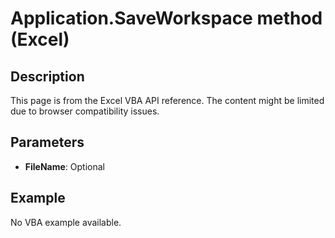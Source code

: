 # Application.SaveWorkspace method (Excel)

## Description
This page is from the Excel VBA API reference. The content might be limited due to browser compatibility issues.

## Parameters
- **FileName**: Optional

## Example
No VBA example available.

